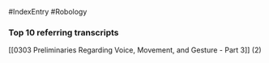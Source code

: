 #IndexEntry #Robology

### Top 10 referring transcripts
[[0303 Preliminaries Regarding Voice, Movement, and Gesture - Part 3]] (2)

